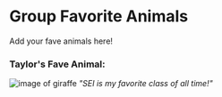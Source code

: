 # Group Favorite Animals
Add your fave animals here!

### Taylor's Fave Animal:
![image of giraffe](https://encrypted-tbn0.gstatic.com/images?q=tbn:ANd9GcSHWomYczroB3ApAmCJM0igIQXdnvae3DcoAJ6zfKN7lCLzP80obYE0v_L9fAvCncxmqoCSZOKc&usqp=CAc)
*"SEI is my favorite class of all time!"*